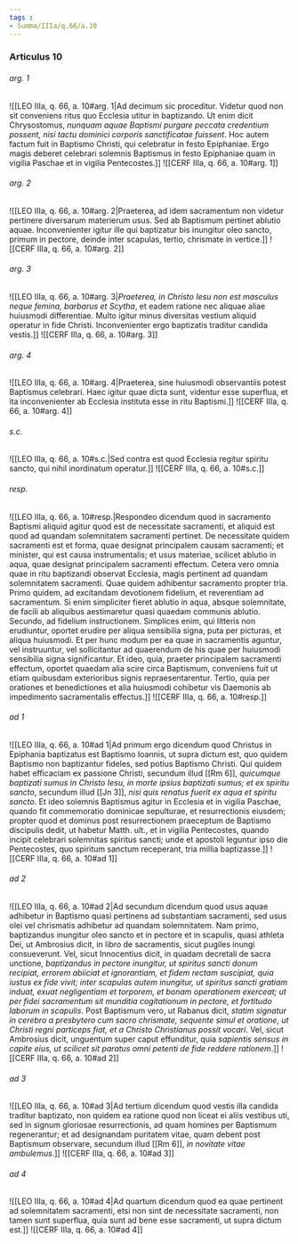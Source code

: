 ```yaml
---
tags : 
- Summa/IIIa/q.66/a.10
---
```


### Articulus 10

###### arg. 1
![[LEO IIIa, q. 66, a. 10#arg. 1|Ad decimum sic proceditur. Videtur quod non sit conveniens ritus quo Ecclesia utitur in baptizando. Ut enim dicit Chrysostomus, *nunquam aquae Baptismi purgare peccata credentium possent, nisi tactu dominici corporis sanctificatae fuissent*. Hoc autem factum fuit in Baptismo Christi, qui celebratur in festo Epiphaniae. Ergo magis deberet celebrari solemnis Baptismus in festo Epiphaniae quam in vigilia Paschae et in vigilia Pentecostes.]]
![[CERF IIIa, q. 66, a. 10#arg. 1]]

###### arg. 2
![[LEO IIIa, q. 66, a. 10#arg. 2|Praeterea, ad idem sacramentum non videtur pertinere diversarum materierum usus. Sed ab Baptismum pertinet ablutio aquae. Inconvenienter igitur ille qui baptizatur bis inungitur oleo sancto, primum in pectore, deinde inter scapulas, tertio, chrismate in vertice.]]
![[CERF IIIa, q. 66, a. 10#arg. 2]]

###### arg. 3
![[LEO IIIa, q. 66, a. 10#arg. 3|*Praeterea, in Christo Iesu non est masculus neque femina, barbarus et Scytha*, et eadem ratione nec aliquae aliae huiusmodi differentiae. Multo igitur minus diversitas vestium aliquid operatur in fide Christi. Inconvenienter ergo baptizatis traditur candida vestis.]]
![[CERF IIIa, q. 66, a. 10#arg. 3]]

###### arg. 4
![[LEO IIIa, q. 66, a. 10#arg. 4|Praeterea, sine huiusmodi observantiis potest Baptismus celebrari. Haec igitur quae dicta sunt, videntur esse superflua, et ita inconvenienter ab Ecclesia instituta esse in ritu Baptismi.]]
![[CERF IIIa, q. 66, a. 10#arg. 4]]

###### s.c.
![[LEO IIIa, q. 66, a. 10#s.c.|Sed contra est quod Ecclesia regitur spiritu sancto, qui nihil inordinatum operatur.]]
![[CERF IIIa, q. 66, a. 10#s.c.]]

###### resp.
![[LEO IIIa, q. 66, a. 10#resp.|Respondeo dicendum quod in sacramento Baptismi aliquid agitur quod est de necessitate sacramenti, et aliquid est quod ad quandam solemnitatem sacramenti pertinet. De necessitate quidem sacramenti est et forma, quae designat principalem causam sacramenti; et minister, qui est causa instrumentalis; et usus materiae, scilicet ablutio in aqua, quae designat principalem sacramenti effectum. Cetera vero omnia quae in ritu baptizandi observat Ecclesia, magis pertinent ad quandam solemnitatem sacramenti. Quae quidem adhibentur sacramento propter tria. Primo quidem, ad excitandam devotionem fidelium, et reverentiam ad sacramentum. Si enim simpliciter fieret ablutio in aqua, absque solemnitate, de facili ab aliquibus aestimaretur quasi quaedam communis ablutio. Secundo, ad fidelium instructionem. Simplices enim, qui litteris non erudiuntur, oportet erudire per aliqua sensibilia signa, puta per picturas, et aliqua huiusmodi. Et per hunc modum per ea quae in sacramentis aguntur, vel instruuntur, vel sollicitantur ad quaerendum de his quae per huiusmodi sensibilia signa significantur. Et ideo, quia, praeter principalem sacramenti effectum, oportet quaedam alia scire circa Baptismum, conveniens fuit ut etiam quibusdam exterioribus signis repraesentarentur. Tertio, quia per orationes et benedictiones et alia huiusmodi cohibetur vis Daemonis ab impedimento sacramentalis effectus.]]
![[CERF IIIa, q. 66, a. 10#resp.]]

###### ad 1
![[LEO IIIa, q. 66, a. 10#ad 1|Ad primum ergo dicendum quod Christus in Epiphania baptizatus est Baptismo Ioannis, ut supra dictum est, quo quidem Baptismo non baptizantur fideles, sed potius Baptismo Christi. Qui quidem habet efficaciam ex passione Christi, secundum illud [[Rm 6]], *quicumque baptizati sumus in Christo Iesu, in morte ipsius baptizati sumus; et ex spiritu sancto*, secundum illud [[Jn 3]], *nisi quis renatus fuerit ex aqua et spiritu sancto*. Et ideo solemnis Baptismus agitur in Ecclesia et in vigilia Paschae, quando fit commemoratio dominicae sepulturae, et resurrectionis eiusdem; propter quod et dominus post resurrectionem praeceptum de Baptismo discipulis dedit, ut habetur Matth. ult., et in vigilia Pentecostes, quando incipit celebrari solemnitas spiritus sancti; unde et apostoli leguntur ipso die Pentecostes, quo spiritum sanctum receperant, tria millia baptizasse.]]
![[CERF IIIa, q. 66, a. 10#ad 1]]

###### ad 2
![[LEO IIIa, q. 66, a. 10#ad 2|Ad secundum dicendum quod usus aquae adhibetur in Baptismo quasi pertinens ad substantiam sacramenti, sed usus olei vel chrismatis adhibetur ad quandam solemnitatem. Nam primo, baptizandus inungitur oleo sancto et in pectore et in scapulis, quasi athleta Dei, ut Ambrosius dicit, in libro de sacramentis, sicut pugiles inungi consueverunt. Vel, sicut Innocentius dicit, in quadam decretali de sacra unctione, *baptizandus in pectore inungitur, ut spiritus sancti donum recipiat, errorem abiiciat et ignorantiam, et fidem rectam suscipiat, quia iustus ex fide vivit; inter scapulas autem inungitur, ut spiritus sancti gratiam induat, exuat negligentiam et torporem, et bonam operationem exerceat; ut per fidei sacramentum sit munditia cogitationum in pectore, et fortitudo laborum in scapulis*. Post Baptismum vero, ut Rabanus dicit, *statim signatur in cerebro a presbytero cum sacro chrismate, sequente simul et oratione, ut Christi regni particeps fiat, et a Christo Christianus possit vocari*. Vel, sicut Ambrosius dicit, unguentum super caput effunditur, quia *sapientis sensus in capite eius, ut scilicet sit paratus omni petenti de fide reddere rationem*.]]
![[CERF IIIa, q. 66, a. 10#ad 2]]

###### ad 3
![[LEO IIIa, q. 66, a. 10#ad 3|Ad tertium dicendum quod vestis illa candida traditur baptizato, non quidem ea ratione quod non liceat ei aliis vestibus uti, sed in signum gloriosae resurrectionis, ad quam homines per Baptismum regenerantur; et ad designandam puritatem vitae, quam debent post Baptismum observare, secundum illud [[Rm 6]], *in novitate vitae ambulemus*.]]
![[CERF IIIa, q. 66, a. 10#ad 3]]

###### ad 4
![[LEO IIIa, q. 66, a. 10#ad 4|Ad quartum dicendum quod ea quae pertinent ad solemnitatem sacramenti, etsi non sint de necessitate sacramenti, non tamen sunt superflua, quia sunt ad bene esse sacramenti, ut supra dictum est.]]
![[CERF IIIa, q. 66, a. 10#ad 4]]

